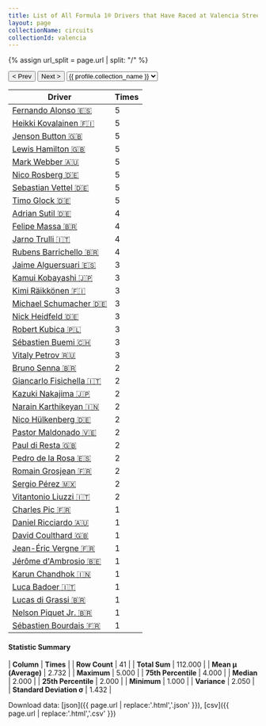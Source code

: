 ```yaml
---
title: List of All Formula 1® Drivers that Have Raced at Valencia Street Circuit
layout: page
collectionName: circuits
collectionId: valencia
---
```


{% assign url_split = page.url | split: "/" %}
<div id="collection-navigation">
<button onclick="selector.options[selector.selectedIndex-1].value && (window.location = selector.options[selector.selectedIndex-1].value);">&lt; Prev</button>
<button onclick="selector.options[selector.selectedIndex+1].value && (window.location = selector.options[selector.selectedIndex+1].value);">Next &gt;</button>
<select id="selector" onchange="this.options[this.selectedIndex].value && (window.location = this.options[this.selectedIndex].value);">
  {% for collectionId in site.data[page.collectionName].refs %}
    {% if collectionId == page.collectionId %}
      {% assign selected = "selected" %}
    {% else %}
      {% assign selected = "" %}
    {% endif %}
    {% assign profile = site.data[page.collectionName][collectionId].profile %}
    <option value="/f1/{{ page.collectionName }}/{{ collectionId }}/{{ url_split[4] }}" {{ selected }}>{{ profile.collection_name }}</option>
  {% endfor %}
</select>
</div>

| Driver | Times |
|--|--|
| [Fernando Alonso 🇪🇸](/f1/drivers/alonso) | 5 |
| [Heikki Kovalainen 🇫🇮](/f1/drivers/kovalainen) | 5 |
| [Jenson Button 🇬🇧](/f1/drivers/button) | 5 |
| [Lewis Hamilton 🇬🇧](/f1/drivers/hamilton) | 5 |
| [Mark Webber 🇦🇺](/f1/drivers/webber) | 5 |
| [Nico Rosberg 🇩🇪](/f1/drivers/rosberg) | 5 |
| [Sebastian Vettel 🇩🇪](/f1/drivers/vettel) | 5 |
| [Timo Glock 🇩🇪](/f1/drivers/glock) | 5 |
| [Adrian Sutil 🇩🇪](/f1/drivers/sutil) | 4 |
| [Felipe Massa 🇧🇷](/f1/drivers/massa) | 4 |
| [Jarno Trulli 🇮🇹](/f1/drivers/trulli) | 4 |
| [Rubens Barrichello 🇧🇷](/f1/drivers/barrichello) | 4 |
| [Jaime Alguersuari 🇪🇸](/f1/drivers/alguersuari) | 3 |
| [Kamui Kobayashi 🇯🇵](/f1/drivers/kobayashi) | 3 |
| [Kimi Räikkönen 🇫🇮](/f1/drivers/raikkonen) | 3 |
| [Michael Schumacher 🇩🇪](/f1/drivers/michael_schumacher) | 3 |
| [Nick Heidfeld 🇩🇪](/f1/drivers/heidfeld) | 3 |
| [Robert Kubica 🇵🇱](/f1/drivers/kubica) | 3 |
| [Sébastien Buemi 🇨🇭](/f1/drivers/buemi) | 3 |
| [Vitaly Petrov 🇷🇺](/f1/drivers/petrov) | 3 |
| [Bruno Senna 🇧🇷](/f1/drivers/bruno_senna) | 2 |
| [Giancarlo Fisichella 🇮🇹](/f1/drivers/fisichella) | 2 |
| [Kazuki Nakajima 🇯🇵](/f1/drivers/nakajima) | 2 |
| [Narain Karthikeyan 🇮🇳](/f1/drivers/karthikeyan) | 2 |
| [Nico Hülkenberg 🇩🇪](/f1/drivers/hulkenberg) | 2 |
| [Pastor Maldonado 🇻🇪](/f1/drivers/maldonado) | 2 |
| [Paul di Resta 🇬🇧](/f1/drivers/resta) | 2 |
| [Pedro de la Rosa 🇪🇸](/f1/drivers/rosa) | 2 |
| [Romain Grosjean 🇫🇷](/f1/drivers/grosjean) | 2 |
| [Sergio Pérez 🇲🇽](/f1/drivers/perez) | 2 |
| [Vitantonio Liuzzi 🇮🇹](/f1/drivers/liuzzi) | 2 |
| [Charles Pic 🇫🇷](/f1/drivers/pic) | 1 |
| [Daniel Ricciardo 🇦🇺](/f1/drivers/ricciardo) | 1 |
| [David Coulthard 🇬🇧](/f1/drivers/coulthard) | 1 |
| [Jean-Éric Vergne 🇫🇷](/f1/drivers/vergne) | 1 |
| [Jérôme d'Ambrosio 🇧🇪](/f1/drivers/ambrosio) | 1 |
| [Karun Chandhok 🇮🇳](/f1/drivers/chandhok) | 1 |
| [Luca Badoer 🇮🇹](/f1/drivers/badoer) | 1 |
| [Lucas di Grassi 🇧🇷](/f1/drivers/grassi) | 1 |
| [Nelson Piquet Jr. 🇧🇷](/f1/drivers/piquet_jr) | 1 |
| [Sébastien Bourdais 🇫🇷](/f1/drivers/bourdais) | 1 |

#### Statistic Summary

| **Column** | **Times** |
| **Row Count** | 41 |
| **Total Sum** | 112.000 |
| **Mean μ (Average)** | 2.732 |
| **Maximum** | 5.000 |
| **75th Percentile** | 4.000 |
| **Median** | 2.000 |
| **25th Percentile** | 2.000 |
| **Minimum** | 1.000 |
| **Variance** | 2.050 |
| **Standard Deviation σ** | 1.432 |

Download data: [json]({{ page.url | replace:'.html','.json' }}), [csv]({{ page.url | replace:'.html','.csv' }})
